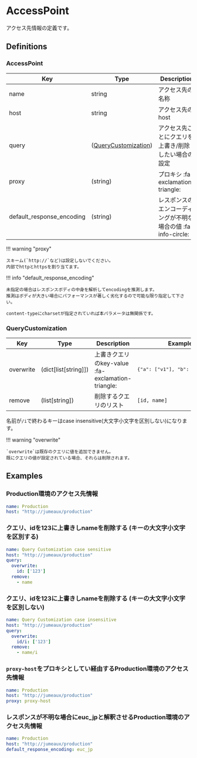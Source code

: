 AccessPoint
===========

アクセス先情報の定義です。

Definitions
-----------

### AccessPoint

| Key                       | Type                                         | Description                                                   | Example                     | Default |
|---------------------------|----------------------------------------------|---------------------------------------------------------------|-----------------------------|---------|
| name                      | string                                       | アクセス先の名称                                              | Production                  |         |
| host                      | string                                       | アクセス先のhost                                              | `http://jumeaux/production` |         |
| query                     | ([QueryCustomization](#query-customization)) | アクセス先ごとにクエリを上書き/削除したい場合の設定           | -                           |         |
| proxy                     | (string)                                     | プロキシ :fa-exclamation-triangle:                            | `proxy-host`                |         |
| default_response_encoding | (string)                                     | レスポンスのエンコーディングが不明な場合の値 :fa-info-circle: | utf8                        |         |


!!! warning  "proxy"

    スキーム(`http://`など)は設定しないでください。  
    内部でhttpとhttpsを割り当てます。

!!! info "default_response_encoding"

    未指定の場合はレスポンスボディの中身を解析してencodingを推測します。  
    推測はボディが大きい場合にパフォーマンスが著しく劣化するので可能な限り指定して下さい。

    content-typeにcharsetが指定されていれば本パラメータは無関係です。


### QueryCustomization

| Key       | Type                 | Description                                       | Example                                   | Default |
|-----------|----------------------|---------------------------------------------------|-------------------------------------------|---------|
| overwrite | (dict[list[string]]) | 上書きクエリのkey-value :fa-exclamation-triangle: | <pre>{"a": ["v1"], "b": ["2", "3"]}</pre> |         |
| remove    | (list[string])       | 削除するクエリのリスト                            | `[id, name]`                              |         |

名前が`/i`で終わるキーはcase insensitive(大文字小文字を区別しない)になります。

!!! warning "overwrite"

    `overwrite`は既存のクエリに値を追加できません。  
    既にクエリの値が設定されている場合、それらは削除されます。


Examples
--------

### Production環境のアクセス先情報

```yml
name: Production
host: "http://jumeaux/production"
```

### クエリ、idを123に上書きしnameを削除する (キーの大文字小文字を区別する)

```yml
name: Query Customization case sensitive
host: "http://jumeaux/production"
query:
  overwrite:
    id: ['123']
  remove:
    - name
```

### クエリ、idを123に上書きしnameを削除する (キーの大文字小文字を区別しない)

```yml
name: Query Customization case insensitive
host: "http://jumeaux/production"
query:
  overwrite:
    id/i: ['123']
  remove:
    - name/i
```

### `proxy-host`をプロキシとしてい経由するProduction環境のアクセス先情報

```yml
name: Production
host: "http://jumeaux/production"
proxy: proxy-host
```

### レスポンスが不明な場合にeuc_jpと解釈させるProduction環境のアクセス先情報

```yml
name: Production
host: "http://jumeaux/production"
default_response_encoding: euc_jp
```

